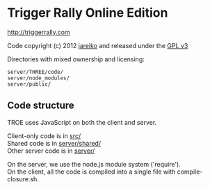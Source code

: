 Trigger Rally Online Edition
============================

http://triggerrally.com

Code copyright (c) 2012 [jareiko](https://github.com/jareiko)
and released under the [GPL v3](http://www.gnu.org/licenses/gpl-3.0.html)

Directories with mixed ownership and licensing:

    server/THREE/code/
    server/node_modules/
    server/public/


Code structure
--------------

TROE uses JavaScript on both the client and server.

Client-only code is in [src/](https://github.com/jareiko/TriggerRallyOE/tree/master/src)  
Shared code is in [server/shared/](https://github.com/jareiko/TriggerRallyOE/tree/master/server/shared)  
Other server code is in [server/](https://github.com/jareiko/TriggerRallyOE/tree/master/server)


On the server, we use the node.js module system ('require').  
On the client, all the code is compiled into a single file with compile-closure.sh.
